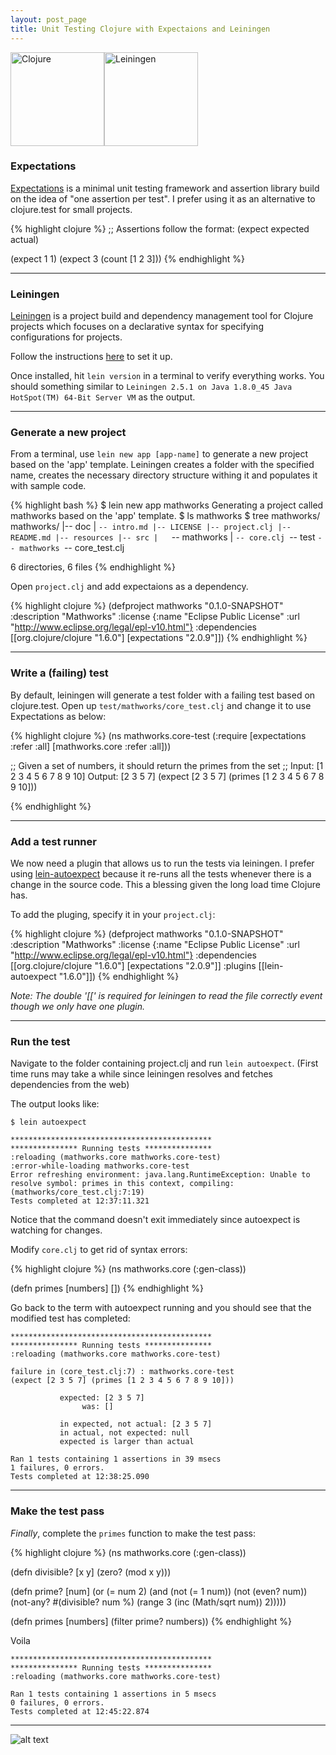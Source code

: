 ```yaml
---
layout: post_page
title: Unit Testing Clojure with Expectaions and Leiningen
---
```


<img src="http://verse.aasemoon.com/images/5/51/Clojure-Logo.png" alt="Clojure" style="width: 150px;"/><img src="http://leiningen.org/img/leiningen.jpg" alt="Leiningen" style="width: 150px;"/> 
  
### Expectations

[Expectations](http://jayfields.com/expectations/index.html) is a minimal unit testing framework and assertion library build on the idea of "one assertion per test". I prefer using it as an alternative to clojure.test for small projects.
 
{% highlight clojure %}
;; Assertions follow the format: (expect expected actual)

(expect 1 1)
(expect 3 (count [1 2 3]))
{% endhighlight %}

---
  
### Leiningen

[Leiningen](http://leiningen.org) is a project build and dependency management tool for Clojure projects which focuses on a declarative syntax for specifying configurations for projects.

Follow the instructions [here](http://leiningen.org/#install) to set it up.

Once installed, hit ```lein version``` in a terminal to verify everything works.
You should something similar to ```Leiningen 2.5.1 on Java 1.8.0_45 Java HotSpot(TM) 64-Bit Server VM``` as the output.

---

### Generate a new project

From a terminal, use ```lein new app [app-name]``` to generate a new project based on the 'app' template. Leiningen creates a folder with the specified name, creates the necessary directory structure withing it and populates it with sample code.

{% highlight bash %}
$ lein new app mathworks
Generating a project called mathworks based on the 'app' template.
$ ls
mathworks
$ tree mathworks/
mathworks/
|-- doc
|   `-- intro.md
|-- LICENSE
|-- project.clj
|-- README.md
|-- resources
|-- src
|   `-- mathworks
|       `-- core.clj
`-- test
    `-- mathworks
        `-- core_test.clj

6 directories, 6 files
{% endhighlight %}

Open ```project.clj``` and add expectaions as a dependency.

{% highlight clojure %}
(defproject mathworks "0.1.0-SNAPSHOT"
  :description "Mathworks"
  :license {:name "Eclipse Public License"
            :url "http://www.eclipse.org/legal/epl-v10.html"}
  :dependencies [[org.clojure/clojure "1.6.0"]
  		[expectations "2.0.9"]])
{% endhighlight %}

---

### Write a (failing) test

By default, leiningen will generate a test folder with a failing test based on clojure.test. Open up ```test/mathworks/core_test.clj``` and change it to use Expectations as below:

{% highlight clojure %}
(ns mathworks.core-test
  (:require [expectations :refer :all]
            [mathworks.core :refer :all]))

;; Given a set of numbers, it should return the primes from the set
;; Input: [1 2 3 4 5 6 7 8 9 10]  Output: [2 3 5 7]
(expect [2 3 5 7] (primes [1 2 3 4 5 6 7 8 9 10]))

{% endhighlight %}

---

### Add a test runner
We now need a plugin that allows us to run the tests via leiningen. I prefer using [lein-autoexpect](https://github.com/jakemcc/lein-autoexpect) because it re-runs all the tests whenever there is a change in the source code. This a blessing given the long load time Clojure has.

To add the pluging, specify it in your ```project.clj```:

{% highlight clojure %}
(defproject mathworks "0.1.0-SNAPSHOT"
  :description "Mathworks"
  :license {:name "Eclipse Public License"
            :url "http://www.eclipse.org/legal/epl-v10.html"}
  :dependencies [[org.clojure/clojure "1.6.0"]
  		[expectations "2.0.9"]]
  :plugins [[lein-autoexpect "1.6.0"]])
{% endhighlight %}

*Note: The double '[[' is required for leiningen to read the file correctly event though we only have one plugin.*

---

### Run the test
Navigate to the folder containing project.clj and run ```lein autoexpect```. (First time runs may take a while since leiningen resolves and fetches dependencies from the web)

The output looks like:

```
$ lein autoexpect

*********************************************
*************** Running tests ***************
:reloading (mathworks.core mathworks.core-test)
:error-while-loading mathworks.core-test
Error refreshing environment: java.lang.RuntimeException: Unable to resolve symbol: primes in this context, compiling:(mathworks/core_test.clj:7:19)
Tests completed at 12:37:11.321
```

Notice that the command doesn't exit immediately since autoexpect is watching for changes. 

Modify ```core.clj``` to get rid of syntax errors:

{% highlight clojure %}
(ns mathworks.core
  (:gen-class))

(defn primes [numbers] [])
{% endhighlight %}

Go back to the term with autoexpect running and you should see that the modified test has completed:

```
*********************************************
*************** Running tests ***************
:reloading (mathworks.core mathworks.core-test)

failure in (core_test.clj:7) : mathworks.core-test
(expect [2 3 5 7] (primes [1 2 3 4 5 6 7 8 9 10]))

           expected: [2 3 5 7] 
                was: []

           in expected, not actual: [2 3 5 7]
           in actual, not expected: null
           expected is larger than actual

Ran 1 tests containing 1 assertions in 39 msecs
1 failures, 0 errors.
Tests completed at 12:38:25.090
```

---


### Make the test pass

_Finally_, complete the ```primes``` function to make the test pass:

{% highlight clojure %}
(ns mathworks.core
  (:gen-class))

(defn divisible? [x y] (zero? (mod x y)))

(defn prime? [num]
  (or 
 	(= num 2) 
 		(and 
 			(not (= 1 num))
 			(not (even? num)) 
 			(not-any? #(divisible? num %) (range 3 (inc (Math/sqrt num)) 2)))))

(defn primes [numbers] (filter prime? numbers))
{% endhighlight %}

Voila

```
*********************************************
*************** Running tests ***************
:reloading (mathworks.core mathworks.core-test)

Ran 1 tests containing 1 assertions in 5 msecs
0 failures, 0 errors.
Tests completed at 12:45:22.874
```
---

![alt text](http://media.giphy.com/media/pa37AAGzKXoek/giphy.gif "Happy dance")
